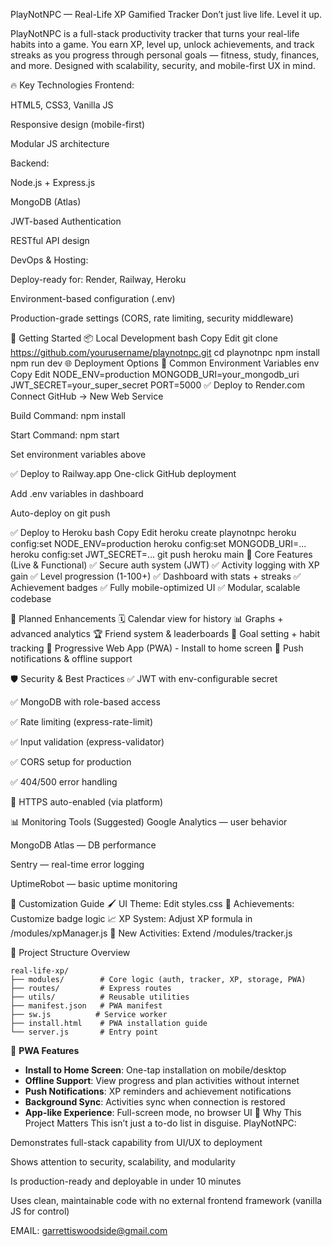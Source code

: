 PlayNotNPC — Real-Life XP Gamified Tracker
Don’t just live life. Level it up.

PlayNotNPC is a full-stack productivity tracker that turns your real-life habits into a game. You earn XP, level up, unlock achievements, and track streaks as you progress through personal goals — fitness, study, finances, and more. Designed with scalability, security, and mobile-first UX in mind.

🔥 Key Technologies
Frontend:

HTML5, CSS3, Vanilla JS

Responsive design (mobile-first)

Modular JS architecture

Backend:

Node.js + Express.js

MongoDB (Atlas)

JWT-based Authentication

RESTful API design

DevOps & Hosting:

Deploy-ready for: Render, Railway, Heroku

Environment-based configuration (.env)

Production-grade settings (CORS, rate limiting, security middleware)

🚀 Getting Started
📦 Local Development
bash
Copy
Edit
git clone https://github.com/yourusername/playnotnpc.git
cd playnotnpc
npm install
npm run dev
🌐 Deployment Options
🔧 Common Environment Variables
env
Copy
Edit
NODE_ENV=production
MONGODB_URI=your_mongodb_uri
JWT_SECRET=your_super_secret
PORT=5000
✅ Deploy to Render.com
Connect GitHub → New Web Service

Build Command: npm install

Start Command: npm start

Set environment variables above

✅ Deploy to Railway.app
One-click GitHub deployment

Add .env variables in dashboard

Auto-deploy on git push

✅ Deploy to Heroku
bash
Copy
Edit
heroku create playnotnpc
heroku config:set NODE_ENV=production
heroku config:set MONGODB_URI=...
heroku config:set JWT_SECRET=...
git push heroku main
🎯 Core Features (Live & Functional)
✅ Secure auth system (JWT)
✅ Activity logging with XP gain
✅ Level progression (1-100+)
✅ Dashboard with stats + streaks
✅ Achievement badges
✅ Fully mobile-optimized UI
✅ Modular, scalable codebase

📍 Planned Enhancements
🗓 Calendar view for history
📊 Graphs + advanced analytics
🏆 Friend system & leaderboards
🎯 Goal setting + habit tracking
📱 Progressive Web App (PWA) - Install to home screen
🔔 Push notifications & offline support

🛡 Security & Best Practices
✅ JWT with env-configurable secret

✅ MongoDB with role-based access

✅ Rate limiting (express-rate-limit)

✅ Input validation (express-validator)

✅ CORS setup for production

✅ 404/500 error handling

🔐 HTTPS auto-enabled (via platform)

📊 Monitoring Tools (Suggested)
Google Analytics — user behavior

MongoDB Atlas — DB performance

Sentry — real-time error logging

UptimeRobot — basic uptime monitoring

🎨 Customization Guide
🖌 UI Theme: Edit styles.css
🏅 Achievements: Customize badge logic
📈 XP System: Adjust XP formula in /modules/xpManager.js
🧩 New Activities: Extend /modules/tracker.js

📎 Project Structure Overview
```
real-life-xp/
├── modules/        # Core logic (auth, tracker, XP, storage, PWA)
├── routes/         # Express routes
├── utils/          # Reusable utilities
├── manifest.json   # PWA manifest
├── sw.js          # Service worker
├── install.html    # PWA installation guide
└── server.js       # Entry point
```

🚀 **PWA Features**
- **Install to Home Screen**: One-tap installation on mobile/desktop
- **Offline Support**: View progress and plan activities without internet
- **Push Notifications**: XP reminders and achievement notifications
- **Background Sync**: Activities sync when connection is restored
- **App-like Experience**: Full-screen mode, no browser UI
💼 Why This Project Matters
This isn’t just a to-do list in disguise. PlayNotNPC:

Demonstrates full-stack capability from UI/UX to deployment

Shows attention to security, scalability, and modularity

Is production-ready and deployable in under 10 minutes

Uses clean, maintainable code with no external frontend framework (vanilla JS for control)

EMAIL: garrettiswoodside@gmail.com

